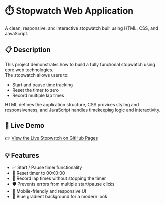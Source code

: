 # ⏱️ Stopwatch Web Application

A clean, responsive, and interactive stopwatch built using HTML, CSS, and JavaScript.

## 📋 Description

This project demonstrates how to build a fully functional stopwatch using core web technologies.  
The stopwatch allows users to:

- Start and pause time tracking
- Reset the timer to zero
- Record multiple lap times

HTML defines the application structure, CSS provides styling and responsiveness, and JavaScript handles timekeeping logic and interactivity.

## 🚀 Live Demo

👉 [View the Live Stopwatch on GitHub Pages](https://manishshetty77.github.io/PRODIGY_WD_02/)

## 💡 Features

- ✅ Start / Pause timer functionality
- 🔄 Reset timer to 00:00:00
- 🏁 Record lap times without stopping the timer
- 🛡 Prevents errors from multiple start/pause clicks
- 📱 Mobile-friendly and responsive UI
- 🎨 Blue gradient background for a modern look
